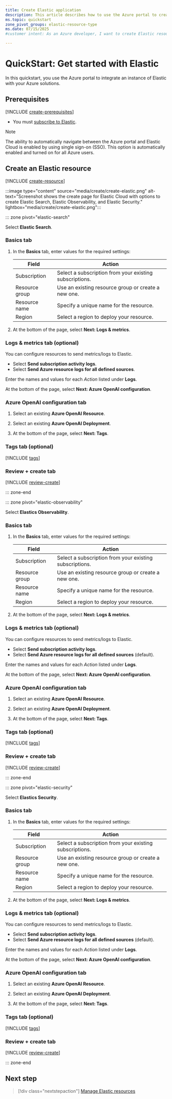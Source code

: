 ```yaml
---
title: Create Elastic application
description: This article describes how to use the Azure portal to create an instance of Elastic, including Elastic Search, Elastic Observability, and Elastic Security.
ms.topic: quickstart
zone_pivot_groups: elastic-resource-type
ms.date: 07/15/2025
#customer intent: As an Azure developer, I want to create Elastic resources to use search, log analytics, and security monitoring functions for Azure environments.

---
```


# QuickStart: Get started with Elastic

In this quickstart, you use the Azure portal to integrate an instance of Elastic with your Azure solutions.

## Prerequisites

[!INCLUDE [create-prerequisites](../includes/create-prerequisites.md)]
- You must [subscribe to Elastic](overview.md#subscribe-to-elastic).

> [!NOTE]
> The ability to automatically navigate between the Azure portal and Elastic Cloud is enabled by using single sign-on (SSO). This option is automatically enabled and turned on for all Azure users.

## Create an Elastic resource

[!INCLUDE [create-resource](../includes/create-resource.md)]

:::image type="content" source="media/create/create-elastic.png" alt-text="Screenshot shows the create page for Elastic Cloud with options to create Elastic Search, Elastic Observability, and Elastic Security." lightbox="media/create/create-elastic.png":::

::: zone pivot="elastic-search"

Select **Elastic Search**.

### Basics tab

1. In the **Basics** tab, enter values for the required settings:

    | Field               | Action                                                    |
    |---------------------|-----------------------------------------------------------|
    | Subscription        | Select a subscription from your existing subscriptions.   |
    | Resource group      | Use an existing resource group or create a new one.       |
    | Resource name       | Specify a unique name for the resource.                   |
    | Region              | Select a region to deploy your resource.                  |

1. At the bottom of the page, select **Next: Logs & metrics**.

### Logs & metrics tab (optional)

You can configure resources to send metrics/logs to Elastic.

- Select **Send subscription activity logs**.
- Select **Send Azure resource logs for all defined sources**.

Enter the names and values for each *Action* listed under **Logs**.

At the bottom of the page, select **Next: Azure OpenAI configuration**.

### Azure OpenAI configuration tab

1. Select an existing **Azure OpenAI Resource**.

1. Select an existing **Azure OpenAI Deployment**.

1. At the bottom of the page, select **Next: Tags**.

### Tags tab (optional)

[!INCLUDE [tags](../includes/tags.md)]

### Review + create tab

[!INCLUDE [review-create](../includes/review-create.md)]

::: zone-end

::: zone pivot="elastic-observability"

Select **Elastics Observability**.

### Basics tab

1. In the **Basics** tab, enter values for the required settings:

    | Field               | Action                                                    |
    |---------------------|-----------------------------------------------------------|
    | Subscription        | Select a subscription from your existing subscriptions.   |
    | Resource group      | Use an existing resource group or create a new one.       |
    | Resource name       | Specify a unique name for the resource.                   |
    | Region              | Select a region to deploy your resource.                  |

1. At the bottom of the page, select **Next: Logs & metrics**.

### Logs & metrics tab (optional)

You can configure resources to send metrics/logs to Elastic.

- Select **Send subscription activity logs**.
- Select **Send Azure resource logs for all defined sources** (default).

Enter the names and values for each *Action* listed under **Logs**.

At the bottom of the page, select **Next: Azure OpenAI configuration**.

### Azure OpenAI configuration tab

1. Select an existing **Azure OpenAI Resource**.

1. Select an existing **Azure OpenAI Deployment**.

1. At the bottom of the page, select **Next: Tags**.

### Tags tab (optional)

[!INCLUDE [tags](../includes/tags.md)]

### Review + create tab

[!INCLUDE [review-create](../includes/review-create.md)]

::: zone-end

::: zone pivot="elastic-security"

Select **Elastics Security**.

### Basics tab

1. In the **Basics** tab, enter values for the required settings:

    | Field               | Action                                                    |
    |---------------------|-----------------------------------------------------------|
    | Subscription        | Select a subscription from your existing subscriptions.   |
    | Resource group      | Use an existing resource group or create a new one.       |
    | Resource name       | Specify a unique name for the resource.                   |
    | Region              | Select a region to deploy your resource.                  |

1. At the bottom of the page, select **Next: Logs & metrics**.

### Logs & metrics tab (optional)

You can configure resources to send metrics/logs to Elastic.

- Select **Send subscription activity logs**.
- Select **Send Azure resource logs for all defined sources** (default).

Enter the names and values for each *Action* listed under **Logs**.

At the bottom of the page, select **Next: Azure OpenAI configuration**.

### Azure OpenAI configuration tab

1. Select an existing **Azure OpenAI Resource**.

1. Select an existing **Azure OpenAI Deployment**.

1. At the bottom of the page, select **Next: Tags**.

### Tags tab (optional)

[!INCLUDE [tags](../includes/tags.md)]

### Review + create tab

[!INCLUDE [review-create](../includes/review-create.md)]

::: zone-end

## Next step

> [!div class="nextstepaction"]
> [Manage Elastic resources](manage.md)
